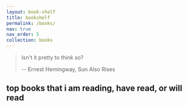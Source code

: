 ```yaml
---
layout: book-shelf
title: bookshelf
permalink: /books/
nav: true
nav_order: 5
collection: books
---
```


> Isn't it pretty to think so? 
>
> -- Ernest Hemingway, Sun Also Rises

## top books that i am reading, have read, or will read
